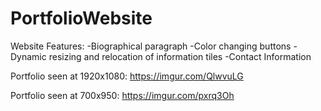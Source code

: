 # PortfolioWebsite
Website Features:
-Biographical paragraph
-Color changing buttons
-Dynamic resizing and relocation of information tiles
-Contact Information

Portfolio seen at 1920x1080: 
https://imgur.com/QlwvuLG

Portfolio seen at 700x950:
https://imgur.com/pxrq3Oh